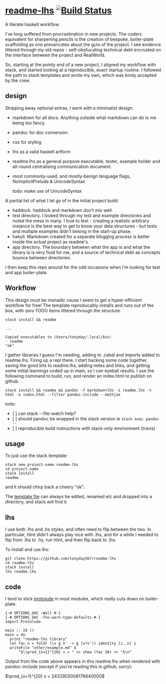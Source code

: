<meta charset="utf-8"> <link rel="stylesheet" href="other/lhs.css">
<script type="text/javascript" async
  src="https://cdn.mathjax.org/mathjax/latest/MathJax.js?config=TeX-MML-AM_CHTML">
</script>
[readme-lhs](https://tonyday567.github.io/readme-lhs/index.html) [![Build Status](https://travis-ci.org/tonyday567/readme-lhs.png)](https://travis-ci.org/tonyday567/readme-lhs)
================================================================================================================================================================================

A literate haskell workflow.

I've long suffered from procrastination in new projects. The coders
equivalent for sharpening pencils is the creation of bespoke,
boiler-plate scaffolding as one prevaricates about the guts of the
project. I see evidence littered through my old repos - self-obsfucating
technical debt encrusted on the interface between the project and
RealWorld.

So, starting at the pointy end of a new project, I aligned my workflow
with stack, and started looking at a reproducible, exact startup
routine. I followed the path to stack templates and wrote my own, which
was kindy accepted by the crew.

design
------

Stripping away optional extras, I went with a minimalist design:

-   markdown for all docs. Anything outside what markdown can do is me
    being too fancy.
-   pandoc for doc conversion
-   css for styling
-   lhs as a valid haskell artform
-   readme.lhs as a general purpose executable, tester, example holder
    and all-round centralising communication document.
-   most commonly-used, and mostly-benign language flags,
    NoImplicitPrelude & UnicodeSyntax

    todo: make use of UnicodeSyntax

A partial list of what I let go of in the initial project build:

-   haddock. haddock and markdown don't mix well.
-   test directory. I looked through my test and example directories and
    noted the mess in many. I love to test - creating a realistic
    arbitrary instance is the best way to get to know your data
    structures - but tests and multiple examples didn't belong in the
    start-up phase.
-   hakyll. Markdown created for a separate blogging process is better
    inside the actual project as readme's.
-   app directory. The boundary between what the app is and what the
    library is is very fluid for me, and a source of technical debt as
    concepts bounce between directories.

I then keep this repo around for the odd occasions when I'm looking for
test and app boiler-plate.

Workflow
--------

This design must be monadic cause I seem to get a hyper-efficient
workflow for free! The template reproducably installs and runs out of
the box, with zero TODO items littered through the structure.

    stack install && readme

    ...

    Copied executables to /Users/tonyday/.local/bin:
    - readme
    "ok"

I gather libraries I guess I'm needing, adding to .cabal and imports
added to readme.lhs. Firing up a repl there, I start hacking some code
together, saving the good bits to readme.lhs, adding notes and links,
and getting some initial learnings coded up in main, so I can eyeball
results. I use the following command to build, run, and render an
index.html to publish on github.

    stack install && readme && pandoc -f markdown+lhs -i readme.lhs -t html -o index.html --filter pandoc-include --mathjax

todo:

-   \[ \] can stack --file-watch help?
-   \[ \] should pandoc be wrapped in the stack version ie
    `stack exec pandoc --`
-   \[ \] reproducible build instructions with stack-only
    environment (travis)

usage
-----

To just use the stack template:

    stack new project-name readme-lhs
    cd project-name
    stack install
    readme

and it should chirp back a cheery "ok".

The [template file](other/readme-lhs.hsfiles) can always be edited,
renamed etc and dropped into a directory, and stack will find it.

lhs
---

I use both .lhs and .hs styles, and often need to flip between the two.
In particular, hlint didn't always play nice with .lhs, and for a while
I needed to flip from .lhs to .hs, run hlint, and then flip back to
.lhs.

To install and use lhs:

    git clone https://github.com/tonyday567/readme-lhs
    cd readme-lhs
    stack install
    lhs readme.lhs

code
----

I tend to stick
[protolude](http://www.stephendiehl.com/posts/protolude.html) in most
modules, which really cuts down on boiler-plate.

``` {.sourceCode .literate .haskell}
{-# OPTIONS_GHC -Wall #-}
{-# OPTIONS_GHC -fno-warn-type-defaults #-}
import Protolude

main :: IO ()
main = do
  print "readme-lhs library"
  let fac n = foldr (\x g n' -> g (x*n')) identity [1..n] 1
  writeFile "other/example.md" $
      "$\\prod_{x=1}^{20} x = " <> show (fac 20) <> "$\n"
```

Output from the code above appears in this readme.lhs when rendered with
pandoc-include (except if you're reading this in github, sorry):

$\prod_{x=1}^{20} x = 2432902008176640000$
